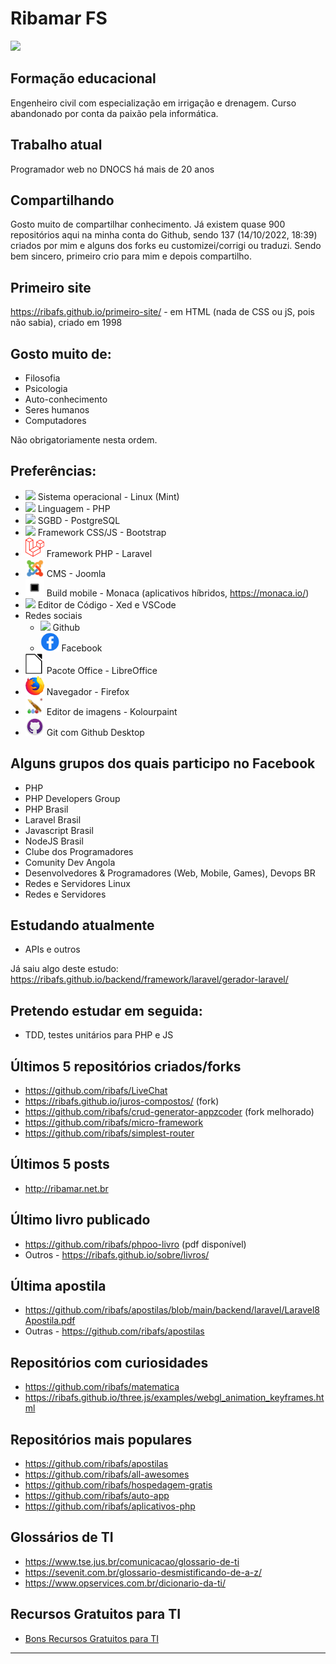 # Ribamar FS

<img width="5%" src="https://user-images.githubusercontent.com/855200/195633065-554dc0f6-66e2-4552-bae5-b8e533b32644.jpg">

## Formação educacional

Engenheiro civil com especialização em irrigação e drenagem. Curso abandonado por conta da paixão pela informática.

## Trabalho atual

Programador web no DNOCS há mais de 20 anos

## Compartilhando

Gosto muito de compartilhar conhecimento. Já existem quase 900 repositórios aqui na minha conta do Github, sendo 137 (14/10/2022, 18:39) criados por mim e alguns dos forks eu customizei/corrigi ou traduzi. Sendo bem sincero, primeiro crio para mim e depois compartilho.

## Primeiro site

https://ribafs.github.io/primeiro-site/ - em HTML (nada de CSS ou jS, pois não sabia), criado em 1998

## Gosto muito de:

- Filosofia
- Psicologia
- Auto-conhecimento
- Seres humanos
- Computadores

Não obrigatoriamente nesta ordem.

## Preferências:

- <img width="30" src="https://user-images.githubusercontent.com/25181517/186884159-4b5e122b-95de-4a32-b10b-7f6fdffa4c5a.png"> Sistema operacional - Linux (Mint)
- <img width="30" src="https://user-images.githubusercontent.com/25181517/183570228-6a040b9f-3ddf-47a2-a201-743121dac664.png"> Linguagem - PHP
- <img width="30" src="https://user-images.githubusercontent.com/25181517/117208740-bfb78400-adf5-11eb-97bb-09072b6bedfc.png"> SGBD - PostgreSQL
- <img width="30" src="https://user-images.githubusercontent.com/25181517/183898054-b3d693d4-dafb-4808-a509-bab54cf5de34.png"> Framework CSS/JS - Bootstrap
- <img width="30" src="laravel.svg"> Framework PHP - Laravel
- <img width="30" src="joomla.png"> CMS - Joomla
- <img width="30" src="monaca.png"> Build mobile - Monaca (aplicativos híbridos, https://monaca.io/)
- <img width="30" src="https://user-images.githubusercontent.com/25181517/192108891-d86b6220-e232-423a-bf5f-90903e6887c3.png"> Editor de Código - Xed e VSCode
- Redes sociais<br>
  - <img width="30" src="https://user-images.githubusercontent.com/25181517/192108374-8da61ba1-99ec-41d7-80b8-fb2f7c0a4948.png"> Github<br>
  - <img width="30" src="facebook.png"> Facebook
- <img width="30" src="libreoffice.png"> Pacote Office - LibreOffice
- <img width="30" src="firefox.jpg"> Navegador - Firefox
- <img width="30" src="kolourpaint.png"> Editor de imagens - Kolourpaint
- <img width="30" src="https://github.com/ribafs/profile-technology-icons/blob/main/githubdesktop.png"> Git com Github Desktop

## Alguns grupos dos quais participo no Facebook

- PHP
- PHP Developers Group
- PHP Brasil
- Laravel Brasil
- Javascript Brasil
- NodeJS Brasil
- Clube dos Programadores
- Comunity Dev Angola
- Desenvolvedores & Programadores (Web, Mobile, Games), Devops BR
- Redes e Servidores Linux
- Redes e Servidores

## Estudando atualmente

- APIs e outros

Já saiu algo deste estudo: https://ribafs.github.io/backend/framework/laravel/gerador-laravel/

## Pretendo estudar em seguida:

- TDD, testes unitários para PHP e JS

## Últimos 5 repositórios criados/forks

- https://github.com/ribafs/LiveChat
- https://ribafs.github.io/juros-compostos/ (fork)
- https://github.com/ribafs/crud-generator-appzcoder (fork melhorado)
- https://github.com/ribafs/micro-framework
- https://github.com/ribafs/simplest-router

## Últimos 5 posts

- http://ribamar.net.br

## Último livro publicado

- https://github.com/ribafs/phpoo-livro (pdf disponível)
- Outros - https://ribafs.github.io/sobre/livros/

## Última apostila

- https://github.com/ribafs/apostilas/blob/main/backend/laravel/Laravel8Apostila.pdf
- Outras - https://github.com/ribafs/apostilas

## Repositórios com curiosidades

- https://github.com/ribafs/matematica
- https://ribafs.github.io/three.js/examples/webgl_animation_keyframes.html

## Repositórios mais populares

- https://github.com/ribafs/apostilas
- https://github.com/ribafs/all-awesomes
- https://github.com/ribafs/hospedagem-gratis
- https://github.com/ribafs/auto-app
- https://github.com/ribafs/aplicativos-php

## Glossários de TI

- https://www.tse.jus.br/comunicacao/glossario-de-ti
- https://sevenit.com.br/glossario-desmistificando-de-a-z/
- https://www.opservices.com.br/dicionario-da-ti/

## Recursos Gratuitos para TI

- [Bons Recursos Gratuitos para TI](https://github.com/ribafs/gratuitos)

<hr>
